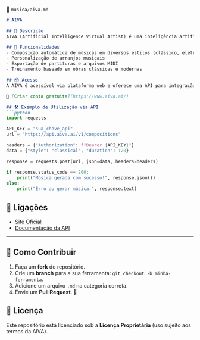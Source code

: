 📌 `musica/aiva.md`  

```md
# AIVA

## 🔹 Descrição
AIVA (Artificial Intelligence Virtual Artist) é uma inteligência artificial focada na composição musical. Utilizada para trilhas sonoras, jogos e produções audiovisuais, a AIVA gera músicas originais em diferentes estilos.

## 🚀 Funcionalidades
- Composição automática de músicas em diversos estilos (clássico, eletrônico, jazz, etc.)
- Personalização de arranjos musicais
- Exportação de partituras e arquivos MIDI
- Treinamento baseado em obras clássicas e modernas

## 📦 Acesso
A AIVA é acessível via plataforma web e oferece uma API para integração com outras ferramentas.

🔗 [Criar conta gratuita](https://www.aiva.ai/)

## 🛠️ Exemplo de Utilização via API
```python
import requests

API_KEY = "sua_chave_api"
url = "https://api.aiva.ai/v1/compositions"

headers = {"Authorization": f"Bearer {API_KEY}"}
data = {"style": "classical", "duration": 120}

response = requests.post(url, json=data, headers=headers)

if response.status_code == 200:
    print("Música gerada com sucesso!", response.json())
else:
    print("Erro ao gerar música:", response.text)
```

## 🔗 Ligações
- [Site Oficial](https://www.aiva.ai/)
- [Documentação da API](https://www.aiva.ai/developers)

---

## 🌟 Como Contribuir
1. Faça um **fork** do repositório.
2. Crie um **branch** para a sua ferramenta: `git checkout -b minha-ferramenta`.
3. Adicione um arquivo `.md` na categoria correta.
4. Envie um **Pull Request**. 🎉

## 📜 Licença
Este repositório está licenciado sob a **Licença Proprietária** (uso sujeito aos termos da AIVA).